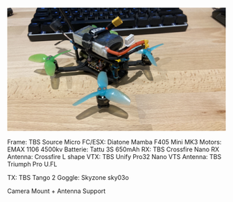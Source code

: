 ![SrcMicro](SrcMicro.jpg)

Frame: TBS Source Micro
FC/ESX: Diatone Mamba F405 Mini MK3
Motors: EMAX 1106 4500kv
Batterie: Tattu 3S 650mAh
RX: TBS Crossfire Nano
RX Antenna: Crossfire L shape
VTX: TBS Unify Pro32 Nano
VTS Antenna: TBS Triumph Pro U.FL

TX: TBS Tango 2
Goggle: Skyzone sky03o

Camera Mount + Antenna Support